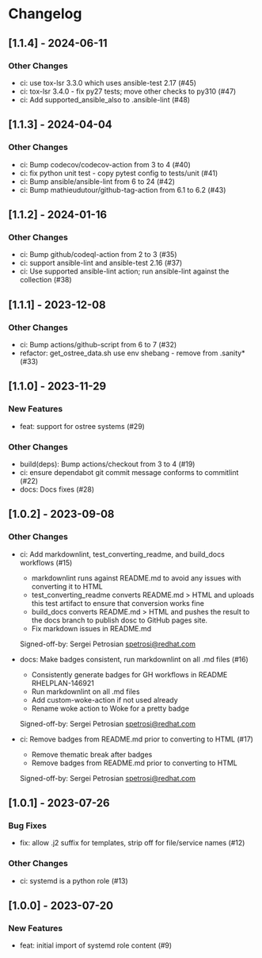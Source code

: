 Changelog
=========

[1.1.4] - 2024-06-11
--------------------

### Other Changes

- ci: use tox-lsr 3.3.0 which uses ansible-test 2.17 (#45)
- ci: tox-lsr 3.4.0 - fix py27 tests; move other checks to py310 (#47)
- ci: Add supported_ansible_also to .ansible-lint (#48)

[1.1.3] - 2024-04-04
--------------------

### Other Changes

- ci: Bump codecov/codecov-action from 3 to 4 (#40)
- ci: fix python unit test - copy pytest config to tests/unit (#41)
- ci: Bump ansible/ansible-lint from 6 to 24 (#42)
- ci: Bump mathieudutour/github-tag-action from 6.1 to 6.2 (#43)

[1.1.2] - 2024-01-16
--------------------

### Other Changes

- ci: Bump github/codeql-action from 2 to 3 (#35)
- ci: support ansible-lint and ansible-test 2.16 (#37)
- ci: Use supported ansible-lint action; run ansible-lint against the collection (#38)

[1.1.1] - 2023-12-08
--------------------

### Other Changes

- ci: Bump actions/github-script from 6 to 7 (#32)
- refactor: get_ostree_data.sh use env shebang - remove from .sanity* (#33)

[1.1.0] - 2023-11-29
--------------------

### New Features

- feat: support for ostree systems (#29)

### Other Changes

- build(deps): Bump actions/checkout from 3 to 4 (#19)
- ci: ensure dependabot git commit message conforms to commitlint (#22)
- docs: Docs fixes (#28)

[1.0.2] - 2023-09-08
--------------------

### Other Changes

- ci: Add markdownlint, test_converting_readme, and build_docs workflows (#15)

  - markdownlint runs against README.md to avoid any issues with
    converting it to HTML
  - test_converting_readme converts README.md > HTML and uploads this test
    artifact to ensure that conversion works fine
  - build_docs converts README.md > HTML and pushes the result to the
    docs branch to publish dosc to GitHub pages site.
  - Fix markdown issues in README.md
  
  Signed-off-by: Sergei Petrosian <spetrosi@redhat.com>

- docs: Make badges consistent, run markdownlint on all .md files (#16)

  - Consistently generate badges for GH workflows in README RHELPLAN-146921
  - Run markdownlint on all .md files
  - Add custom-woke-action if not used already
  - Rename woke action to Woke for a pretty badge
  
  Signed-off-by: Sergei Petrosian <spetrosi@redhat.com>

- ci: Remove badges from README.md prior to converting to HTML (#17)

  - Remove thematic break after badges
  - Remove badges from README.md prior to converting to HTML
  
  Signed-off-by: Sergei Petrosian <spetrosi@redhat.com>

[1.0.1] - 2023-07-26
--------------------

### Bug Fixes

- fix: allow .j2 suffix for templates, strip off for file/service names (#12)

### Other Changes

- ci: systemd is a python role (#13)

[1.0.0] - 2023-07-20
--------------------

### New Features

- feat: initial import of systemd role content (#9)
